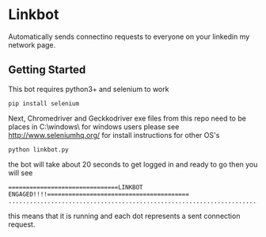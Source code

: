 # Linkbot

Automatically sends connectino requests to everyone on your linkedin my network page. 

## Getting Started 
This bot requires python3+ and selenium to work 
```
pip install selenium
```
Next, Chromedriver and Geckkodriver exe files from this repo need to be places in C:\windows\ for windows users please see http://www.seleniumhq.org/ for install instructions for other OS's
```
python linkbot.py
```
the bot will take about 20 seconds to get logged in and ready to go then you will see
```
===============================LINKBOT ENGAGED!!!!========================================
..........................................................................................................................................................................................................................................................................................................................................................................................................................................................................................................................................
```
this means that it is running and each dot represents a sent connection request.